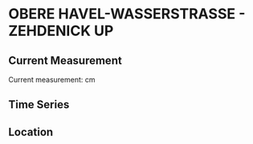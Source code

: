 # OBERE HAVEL-WASSERSTRASSE - ZEHDENICK UP

## Current Measurement

Current measurement: <Value topic="rivers/pegel-online/OHW/ZEHDENICK UP/measurementValue"/> cm

## Time Series

<TimeSeries topic="rivers/pegel-online/OHW/ZEHDENICK UP/measurementValue" period="week" />

## Location

<WorldMap>
  <Marker lat="52.98200804674977" lon="13.33328213801584" labelTopic="rivers/pegel-online/OHW/ZEHDENICK UP" />
</WorldMap>
